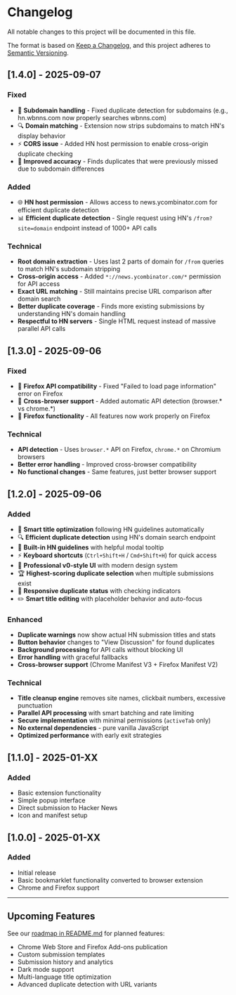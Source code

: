 # Changelog

All notable changes to this project will be documented in this file.

The format is based on [Keep a Changelog](https://keepachangelog.com/en/1.0.0/),
and this project adheres to [Semantic Versioning](https://semver.org/spec/v2.0.0.html).

## [1.4.0] - 2025-09-07

### Fixed
- 🎯 **Subdomain handling** - Fixed duplicate detection for subdomains (e.g., hn.wbnns.com now properly searches wbnns.com)
- 🔍 **Domain matching** - Extension now strips subdomains to match HN's display behavior  
- ⚡ **CORS issue** - Added HN host permission to enable cross-origin duplicate checking
- 🚀 **Improved accuracy** - Finds duplicates that were previously missed due to subdomain differences

### Added
- 🌐 **HN host permission** - Allows access to news.ycombinator.com for efficient duplicate detection
- 📊 **Efficient duplicate detection** - Single request using HN's `/from?site=domain` endpoint instead of 1000+ API calls

### Technical
- **Root domain extraction** - Uses last 2 parts of domain for `/from` queries to match HN's subdomain stripping
- **Cross-origin access** - Added `*://news.ycombinator.com/*` permission for API access
- **Exact URL matching** - Still maintains precise URL comparison after domain search
- **Better duplicate coverage** - Finds more existing submissions by understanding HN's domain handling
- **Respectful to HN servers** - Single HTML request instead of massive parallel API calls

## [1.3.0] - 2025-09-06

### Fixed
- 🐛 **Firefox API compatibility** - Fixed "Failed to load page information" error on Firefox
- 🔧 **Cross-browser support** - Added automatic API detection (browser.* vs chrome.*)
- 🦊 **Firefox functionality** - All features now work properly on Firefox

### Technical
- **API detection** - Uses `browser.*` API on Firefox, `chrome.*` on Chromium browsers
- **Better error handling** - Improved cross-browser compatibility
- **No functional changes** - Same features, just better browser support

## [1.2.0] - 2025-09-06

### Added
- 🧠 **Smart title optimization** following HN guidelines automatically
- 🔍 **Efficient duplicate detection** using HN's domain search endpoint  
- 📖 **Built-in HN guidelines** with helpful modal tooltip
- ⚡ **Keyboard shortcuts** (`Ctrl+Shift+H` / `Cmd+Shift+H`) for quick access
- 🎨 **Professional v0-style UI** with modern design system
- 🏆 **Highest-scoring duplicate selection** when multiple submissions exist
- 📱 **Responsive duplicate status** with checking indicators
- ✏️ **Smart title editing** with placeholder behavior and auto-focus

### Enhanced  
- **Duplicate warnings** now show actual HN submission titles and stats
- **Button behavior** changes to "View Discussion" for found duplicates
- **Background processing** for API calls without blocking UI
- **Error handling** with graceful fallbacks
- **Cross-browser support** (Chrome Manifest V3 + Firefox Manifest V2)

### Technical
- **Title cleanup engine** removes site names, clickbait numbers, excessive punctuation
- **Parallel API processing** with smart batching and rate limiting  
- **Secure implementation** with minimal permissions (`activeTab` only)
- **No external dependencies** - pure vanilla JavaScript
- **Optimized performance** with early exit strategies

## [1.1.0] - 2025-01-XX

### Added
- Basic extension functionality
- Simple popup interface  
- Direct submission to Hacker News
- Icon and manifest setup

## [1.0.0] - 2025-01-XX

### Added
- Initial release
- Basic bookmarklet functionality converted to browser extension
- Chrome and Firefox support

---

## Upcoming Features

See our [roadmap in README.md](README.md#-roadmap) for planned features:
- Chrome Web Store and Firefox Add-ons publication
- Custom submission templates
- Submission history and analytics  
- Dark mode support
- Multi-language title optimization
- Advanced duplicate detection with URL variants